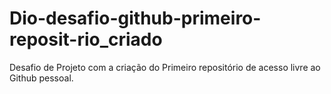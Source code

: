 # Dio-desafio-github-primeiro-reposit-rio_criado
Desafio de Projeto com a criação do Primeiro repositório de acesso livre ao Github pessoal.

